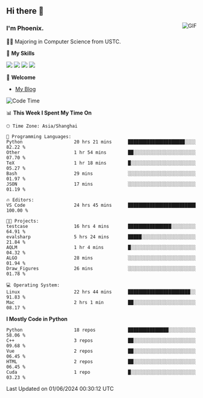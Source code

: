 ## Hi there 👋
<img align="right" alt="GIF" src="https://raw.githubusercontent.com/JoeyBling/JoeyBling/master/pic/pusheencode.gif" />

### I'm Phoenix.

👨‍🎓 Majoring in Computer Science from USTC.

🌟 **My Skills**

![](https://img.shields.io/badge/-Python-3e74a2?style=flat-square&logo=Python&logoColor=fff)
![](https://img.shields.io/badge/-C++-9f62a5?style=flat&logo=cplusplus&logoColor=white)
![](https://img.shields.io/badge/-Linux-185886?style=flat-square&logo=Linux&logoColor=fff)
![](https://img.shields.io/badge/-Rust-ff4136?style=flat-square&logo=Rust&logoColor=fff)

💬 **Welcome**

- [My Blog](https://ysy-phoenix.github.io/)

<!--START_SECTION:waka-->
![Code Time](http://img.shields.io/badge/Code%20Time-766%20hrs%207%20mins-blue)

📊 **This Week I Spent My Time On** 

```text
🕑︎ Time Zone: Asia/Shanghai

💬 Programming Languages: 
Python                   20 hrs 21 mins      █████████████████████░░░░   82.22 % 
Other                    1 hr 54 mins        ██░░░░░░░░░░░░░░░░░░░░░░░   07.70 % 
TeX                      1 hr 18 mins        █░░░░░░░░░░░░░░░░░░░░░░░░   05.27 % 
Bash                     29 mins             ░░░░░░░░░░░░░░░░░░░░░░░░░   01.97 % 
JSON                     17 mins             ░░░░░░░░░░░░░░░░░░░░░░░░░   01.19 % 

🔥 Editors: 
VS Code                  24 hrs 45 mins      █████████████████████████   100.00 % 

🐱‍💻 Projects: 
testcase                 16 hrs 4 mins       ████████████████░░░░░░░░░   64.91 % 
evalsharp                5 hrs 24 mins       █████░░░░░░░░░░░░░░░░░░░░   21.84 % 
AQLM                     1 hr 4 mins         █░░░░░░░░░░░░░░░░░░░░░░░░   04.32 % 
ALGO                     28 mins             ░░░░░░░░░░░░░░░░░░░░░░░░░   01.94 % 
Draw_Figures             26 mins             ░░░░░░░░░░░░░░░░░░░░░░░░░   01.78 % 

💻 Operating System: 
Linux                    22 hrs 44 mins      ███████████████████████░░   91.83 % 
Mac                      2 hrs 1 min         ██░░░░░░░░░░░░░░░░░░░░░░░   08.17 % 
```

**I Mostly Code in Python** 

```text
Python                   18 repos            ███████████████░░░░░░░░░░   58.06 % 
C++                      3 repos             ██░░░░░░░░░░░░░░░░░░░░░░░   09.68 % 
Vue                      2 repos             ██░░░░░░░░░░░░░░░░░░░░░░░   06.45 % 
HTML                     2 repos             ██░░░░░░░░░░░░░░░░░░░░░░░   06.45 % 
Cuda                     1 repo              █░░░░░░░░░░░░░░░░░░░░░░░░   03.23 % 
```




 Last Updated on 01/06/2024 00:30:12 UTC
<!--END_SECTION:waka-->

<!--
**ysy-phoenix/ysy-phoenix** is a ✨ _special_ ✨ repository because its `README.md` (this file) appears on your GitHub profile.

Here are some ideas to get you started:

- 🔭 I’m currently working on ...
- 🌱 I’m currently learning ...
- 👯 I’m looking to collaborate on ...
- 🤔 I’m looking for help with ...
- 💬 Ask me about ...
- 📫 How to reach me: ...
- 😄 Pronouns: ...
- ⚡ Fun fact: ...
-->
